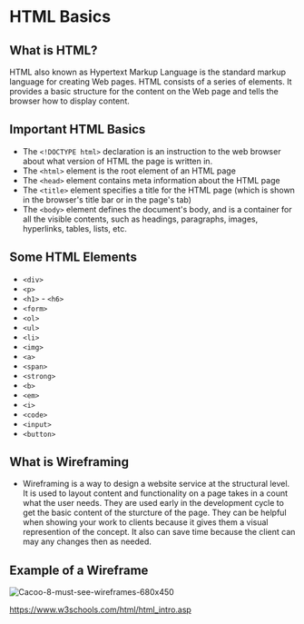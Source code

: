 # HTML Basics

## What is HTML?

HTML also known as Hypertext Markup Language is the standard markup language for creating Web pages. HTML consists of a series of elements. It provides a basic structure for the content on the Web page and tells the browser how to display content.

## Important HTML Basics
- The `<!DOCTYPE html>` declaration is an instruction to the web browser about what version of HTML the page is written in.
- The `<html>` element is the root element of an HTML page
- The `<head>` element contains meta information about the HTML page
- The `<title>` element specifies a title for the HTML page (which is shown in the browser's title bar or in the page's tab)
- The `<body>` element defines the document's body, and is a container for all the visible contents, such as headings, paragraphs, images, hyperlinks, tables, lists, etc.

## Some HTML Elements

- `<div>`
- `<p>`
- `<h1>` - `<h6>`
- `<form>`
- `<ol>`
- `<ul>`
- `<li>`
- `<img>`
- `<a>`
- `<span>`
- `<strong>` 
- `<b>` 
- `<em>`
- `<i>` 
- `<code>` 
- `<input>`
- `<button>`

## What is Wireframing

- Wireframing is a way to design a website service at the structural level. It is used to layout content and functionality on a page takes in a count what the user needs. They are used early in the development cycle to get the basic content of the sturcture of the page. They can be helpful when showing your work to clients because it gives them a visual represention of the concept. It also can save time because the client can may any changes then as needed.

## Example of a Wireframe

![Cacoo-8-must-see-wireframes-680x450](https://user-images.githubusercontent.com/84049614/127426621-4ef7fd17-ff38-4f4d-aaa3-beb7d8bee766.png)


https://www.w3schools.com/html/html_intro.asp
